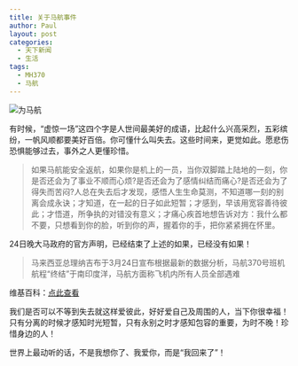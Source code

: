 ```yaml
---
title: 关于马航事件
author: Paul
layout: post
categories:
  - 天下新闻
  - 生活
tags:
  - MH370
  - 马航
--- 
```



![为马航](http://img7.chztv.com/2014-0103/Img396389226.jpg)

有时候，“虚惊一场”这四个字是人世间最美好的成语，比起什么兴高采烈，五彩缤纷，一帆风顺都要美好百倍。你可懂什么叫失去。这些时间来，更觉如此。愿悲伤恐惧能够过去，事外之人更懂珍惜。

> 如果马航能安全返航，如果你是机上的一员，当你双脚踏上陆地的一刻，你是否还会为了事业不顺而心烦?是否还会为了感情纠结而痛心?是否还会为了得失而苦闷?人总在失去后才发现，感悟人生生命莫测，不知道哪一刻的别离会成永诀；才知道，在一起的日子如此短暂；才感到，早该用宽容善待彼此；才悟道，所争执的对错没有意义；才痛心疾首地想告诉对方：我什么都不要，只想看到你的脸，听到你的声，握着你的手，把你紧紧拥在怀里。

24日晚大马政府的官方声明，已经结束了上述的如果，已经没有如果！

> 马来西亚总理纳吉布于3月24日宣布根据最新的数据分析，马航370号班机航程“终结”于南印度洋，马航方面称飞机内所有人员全部遇难

维基百科：[点此查看](http://zh.wikipedia.org/wiki/%E9%A9%AC%E6%9D%A5%E8%A5%BF%E4%BA%9A%E8%88%AA%E7%A9%BA370%E5%8F%B7%E7%8F%AD%E6%9C%BA%E7%A9%BA%E9%9A%BE)

我们是否可以不等到失去就这样爱彼此，好好爱自己及周围的人，当下你很幸福！只有分离的时候才感知时光短暂，只有永别之时才感知包容的重要，为时不晚！珍惜身边的人！

世界上最动听的话，不是我想你了、我爱你，而是“我回来了”！

